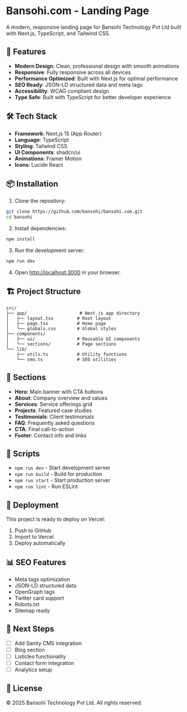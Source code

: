 # Bansohi.com - Landing Page

A modern, responsive landing page for Bansohi Technology Pvt Ltd built with Next.js, TypeScript, and Tailwind CSS.

## 🚀 Features

- **Modern Design**: Clean, professional design with smooth animations
- **Responsive**: Fully responsive across all devices
- **Performance Optimized**: Built with Next.js for optimal performance
- **SEO Ready**: JSON-LD structured data and meta tags
- **Accessibility**: WCAG compliant design
- **Type Safe**: Built with TypeScript for better developer experience

## 🛠️ Tech Stack

- **Framework**: Next.js 15 (App Router)
- **Language**: TypeScript
- **Styling**: Tailwind CSS
- **UI Components**: shadcn/ui
- **Animations**: Framer Motion
- **Icons**: Lucide React

## 📦 Installation

1. Clone the repository:
```bash
git clone https://github.com/bansohi/bansohi.com.git
cd bansohi
```

2. Install dependencies:
```bash
npm install
```

3. Run the development server:
```bash
npm run dev
```

4. Open [http://localhost:3000](http://localhost:3000) in your browser.

## 🏗️ Project Structure

```
src/
├── app/                    # Next.js app directory
│   ├── layout.tsx         # Root layout
│   ├── page.tsx           # Home page
│   └── globals.css        # Global styles
├── components/
│   ├── ui/                # Reusable UI components
│   └── sections/          # Page sections
└── lib/
    ├── utils.ts           # Utility functions
    └── seo.ts             # SEO utilities
```

## 🎨 Sections

- **Hero**: Main banner with CTA buttons
- **About**: Company overview and values
- **Services**: Service offerings grid
- **Projects**: Featured case studies
- **Testimonials**: Client testimonials
- **FAQ**: Frequently asked questions
- **CTA**: Final call-to-action
- **Footer**: Contact info and links

## 📝 Scripts

- `npm run dev` - Start development server
- `npm run build` - Build for production
- `npm run start` - Start production server
- `npm run lint` - Run ESLint

## 🚀 Deployment

This project is ready to deploy on Vercel:

1. Push to GitHub
2. Import to Vercel
3. Deploy automatically

## 📊 SEO Features

- Meta tags optimization
- JSON-LD structured data
- OpenGraph tags
- Twitter card support
- Robots.txt
- Sitemap ready

## 🔮 Next Steps

- [ ] Add Sanity CMS integration
- [ ] Blog section
- [ ] Listicles functionality
- [ ] Contact form integration
- [ ] Analytics setup

## 📄 License

© 2025 Bansohi Technology Pvt Ltd. All rights reserved.
